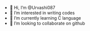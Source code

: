- 👋 Hi, I’m @Urvashi087
- 👀 I’m interested in writing codes 
- 🌱 I’m currently learning C language 
- 💞️ I’m looking to collaborate on github
  

  

<!---
Urvashi087/Urvashi087 is a ✨ special ✨ repository because its `README.md` (this file) appears on your GitHub profile.
You can click the Preview link to take a look at your changes.
--->
